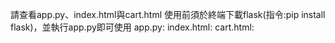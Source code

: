 請查看app.py、index.html與cart.html
使用前須於終端下載flask(指令:pip install flask)，並執行app.py即可使用
app.py:
index.html:
cart.html:

